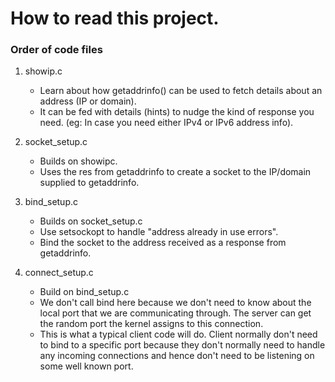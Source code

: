 # How to read this project.

### Order of code files
1. showip.c
    - Learn about how getaddrinfo() can be used to fetch details about an address (IP or domain).
    - It can be fed with details (hints) to nudge the kind of response you need. (eg: In case you need either IPv4 or IPv6 address info).

2. socket_setup.c
    - Builds on showipc.
    - Uses the res from getaddrinfo to create a socket to the IP/domain supplied to getaddrinfo.

3. bind_setup.c
    - Builds on socket_setup.c
    - Use setsockopt to handle "address already in use errors".
    - Bind the socket to the address received as a response from getaddrinfo.

4. connect_setup.c
    - Build on bind_setup.c
    - We don't call bind here because we don't need to know about the local port that we are communicating through. The server can get the random port the kernel assigns to this connection.
    - This is what a typical client code will do. Client normally don't need to bind to a specific port because they don't normally need to handle any incoming connections and hence don't need to be listening on some well known port. 

